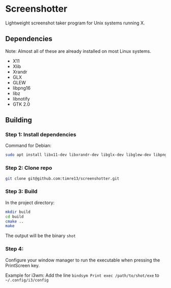 # Screenshotter

Lightweight screenshot taker program for Unix systems running X.

## Dependencies
Note: Almost all of these are already installed on most Linux systems.
* X11
* Xlib
* Xrandr
* GLX
* GLEW
* libpng16
* libz
* libnotify
* GTK 2.0

## Building

### Step 1: Install dependencies

Command for Debian:
```sh
sudo apt install libx11-dev libxrandr-dev libglx-dev libglew-dev libpng-dev libz3-dev libnotify-dev libgtk2.0-dev
```

### Step 2: Clone repo
```sh
git clone git@github.com:timre13/screenshotter.git
```

### Step 3: Build
In the project directory:
```sh
mkdir build
cd build
cmake ..
make
```
The output will be the binary `shot`

### Step 4: 
Configure your window manager to run the executable when pressing the PrintScreen key.

Example for i3wm:
Add the line `bindsym Print exec /path/to/shot/exe` to `~/.config/i3/config`
